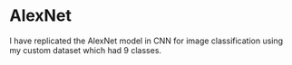 # AlexNet
I have replicated the AlexNet model in CNN for image classification using my custom dataset which had 9 classes.
